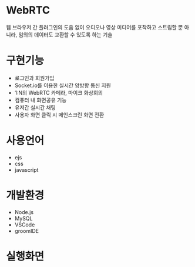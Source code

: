 # WebRTC
웹 브라우저 간 플러그인의 도움 없이 오디오나 영상 미디어를 포착하고 스트림할 뿐 아니라,
임의의 데이터도 교환할 수 있도록 하는 기술

# 구현기능
* 로그인과 회원가입
* Socket.io를 이용한 실시간 양방향 통신 지원
* 1:N의 WebRTC 카메라, 마이크 화상회의
* 컴퓨터 내 화면공유 기능
* 유저간 실시간 채팅
* 사용자 화면 클릭 시 메인스크린 화면 전환

# 사용언어
* ejs
* css
* javascript

# 개발환경
* Node.js
* MySQL
* VSCode
* groomIDE

# 실행화면
